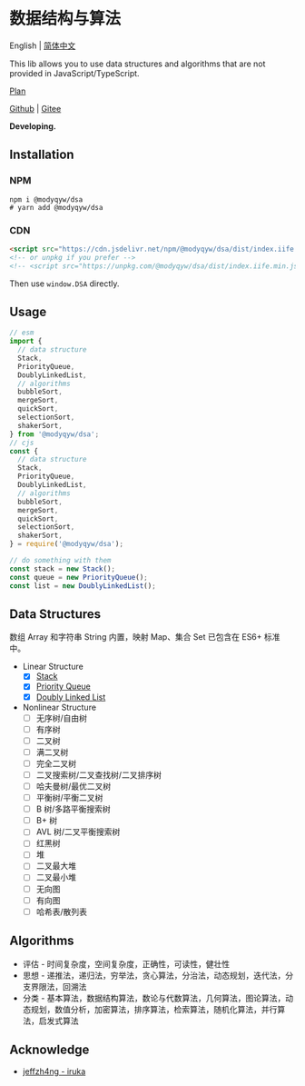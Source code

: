 # 数据结构与算法

English | [简体中文](./README.zh-Hans.md)

This lib allows you to use data structures and algorithms that are not provided in JavaScript/TypeScript.

[Plan](https://github.com/ModyQyW/dsa/issues/5)

[Github](https://github.com/ModyQyW/dsa#readme) | [Gitee](https://gitee.com/ModyQyW/dsa#readme)

**Developing.**

## Installation

### NPM

```shell
npm i @modyqyw/dsa
# yarn add @modyqyw/dsa
```

### CDN

```html
<script src="https://cdn.jsdelivr.net/npm/@modyqyw/dsa/dist/index.iife.min.js"></script>
<!-- or unpkg if you prefer -->
<!-- <script src="https://unpkg.com/@modyqyw/dsa/dist/index.iife.min.js"></script> -->
```

Then use `window.DSA` directly.

## Usage

```javascript
// esm
import {
  // data structure
  Stack,
  PriorityQueue,
  DoublyLinkedList,
  // algorithms
  bubbleSort,
  mergeSort,
  quickSort,
  selectionSort,
  shakerSort,
} from '@modyqyw/dsa';
// cjs
const {
  // data structure
  Stack,
  PriorityQueue,
  DoublyLinkedList,
  // algorithms
  bubbleSort,
  mergeSort,
  quickSort,
  selectionSort,
  shakerSort,
} = require('@modyqyw/dsa');

// do something with them
const stack = new Stack();
const queue = new PriorityQueue();
const list = new DoublyLinkedList();

```

## Data Structures

数组 Array 和字符串 String 内置，映射 Map、集合 Set 已包含在 ES6+ 标准中。

- Linear Structure
  - [x] [Stack](./src/stack/index.ts)
  - [x] [Priority Queue](./src/priority-queue/index.ts)
  - [x] [Doubly Linked List](./src/doubly-linked-list/index.ts)
- Nonlinear Structure
  - [ ] 无序树/自由树
  - [ ] 有序树
  - [ ] 二叉树
  - [ ] 满二叉树
  - [ ] 完全二叉树
  - [ ] 二叉搜索树/二叉查找树/二叉排序树
  - [ ] 哈夫曼树/最优二叉树
  - [ ] 平衡树/平衡二叉树
  - [ ] B 树/多路平衡搜索树
  - [ ] B+ 树
  - [ ] AVL 树/二叉平衡搜索树
  - [ ] 红黑树
  - [ ] 堆
  - [ ] 二叉最大堆
  - [ ] 二叉最小堆
  - [ ] 无向图
  - [ ] 有向图
  - [ ] 哈希表/散列表

## Algorithms

- 评估 - 时间复杂度，空间复杂度，正确性，可读性，健壮性
- 思想 - 递推法，递归法，穷举法，贪心算法，分治法，动态规划，迭代法，分支界限法，回溯法
- 分类 - 基本算法，数据结构算法，数论与代数算法，几何算法，图论算法，动态规划，数值分析，加密算法，排序算法，检索算法，随机化算法，并行算法，启发式算法

## Acknowledge

- [jeffzh4ng - iruka](https://github.com/jeffzh4ng/iruka)
